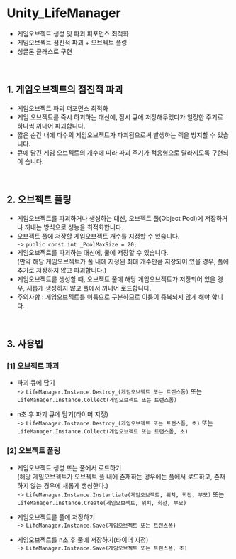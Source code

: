 # Unity_LifeManager
 - 게임오브젝트 생성 및 파괴 퍼포먼스 최적화
 - 게임오브젝트 점진적 파괴 + 오브젝트 풀링
 - 싱글톤 클래스로 구현
　
<br>
  
## 1. 게임오브젝트의 점진적 파괴
 - 게임오브젝트 파괴 퍼포먼스 최적화
 - 게임 오브젝트를 즉시 하괴하는 대신에, 잠시 큐에 저장해두었다가 일정한 주기로 하나씩 꺼내어 파괴합니다.
 - 짧은 순간 내에 다수의 게임오브젝트가 파괴됨으로써 발생하는 랙을 방지할 수 있습니다.
 - 큐에 담긴 게임 오브젝트의 개수에 따라 파괴 주기가 적응형으로 달라지도록 구현되어 습니다.  
 
 
<br>
  
## 2. 오브젝트 풀링
 - 게임오브젝트를 파괴하거나 생성하는 대신, 오브젝트 풀(Object Pool)에 저장하거나 꺼내는 방식으로 성능을 최적화합니다.
 - 오브젝트 풀에 저장할 게임오브젝트 개수를 지정할 수 있습니다.
   <br> -> ``` public const int _PoolMaxSize = 20; ```
 - 게임오브젝트를 파괴하는 대신에, 풀에 저장할 수 있습니다.
   <br> (만약 해당 게임오브젝트가 풀 내에 지정된 최대 개수만큼 저장되어 있을 경우, 풀에 추가로 저장하지 않고 파괴합니다.)
 - 게임오브젝트를 생성할 때, 오브젝트 풀에 해당 게임오브젝트가 저장되어 있을 경우, 새롭게 생성하지 않고 풀에서 꺼내어 로드합니다.
 - 주의사항 : 게임오브젝트를 이름으로 구분하므로 이름이 중복되지 않게 해야 합니다.
 
 
<br>
  
## 3. 사용법
 ### [1] 오브젝트 파괴
  - 파괴 큐에 담기
    <br> -> ``` LifeManager.Instance.Destroy_(게임오브젝트 또는 트랜스폼) ``` 또는
    <br> ``` LifeManager.Instance.Collect(게임오브젝트 또는 트랜스폼) ```

  - n초 후 파괴 큐에 담기(타이머 지정)
    <br> -> ``` LifeManager.Instance.Destroy_(게임오브젝트 또는 트랜스폼, 초) ``` 또는
    <br> ``` LifeManager.Instance.Collect(게임오브젝트 또는 트랜스폼, 초) ```
  
 ### [2] 오브젝트 풀링
  - 게임오브젝트 생성 또는 풀에서 로드하기
    <br> (해당 게임오브젝트가 오브젝트 풀 내에 존재하는 경우에는 풀에서 로드하고, 존재하지 않는 경우에 새롭게 생성한다.)
    <br> -> ``` LifeManager.Instance.Instantiate(게임오브젝트, 위치, 회전, 부모) ``` 또는
    <br> ``` LifeManager.Instance.Create(게임오브젝트, 위치, 회전, 부모) ```
    
  - 게임오브젝트를 풀에 저장하기
    <br> -> ``` LifeManager.Instance.Save(게임오브젝트 또는 트랜스폼) ```

    
  - 게임오브젝트를 n초 후 풀에 저장하기(타이머 지정)
    <br> -> ``` LifeManager.Instance.Save(게임오브젝트 또는 트랜스폼, 초) ```
